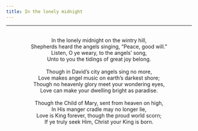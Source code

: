```yaml
---
title: In the lonely midnight
---
```


---
<center>
<br/>
In the lonely midnight on the wintry hill,<br/>
Shepherds heard the angels singing, “Peace, good will.”<br/>
Listen, O ye weary, to the angels’ song,<br/>
Unto to you the tidings of great joy belong.<br/>
<br/>
Though in David’s city angels sing no more,<br/>
Love makes angel music on earth’s darkest shore;<br/>
Though no heavenly glory meet your wondering eyes,<br/>
Love can make your dwelling bright as paradise.<br/>
<br/>
Though the Child of Mary, sent from heaven on high,<br/>
In His manger cradle may no longer lie,<br/>
Love is King forever, though the proud world scorn;<br/>
If ye truly seek Him, Christ your King is born.<br/>

</center>